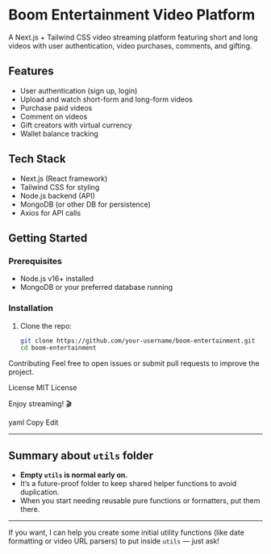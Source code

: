 # Boom Entertainment Video Platform

A Next.js + Tailwind CSS video streaming platform featuring short and long videos with user authentication, video purchases, comments, and gifting.

## Features

- User authentication (sign up, login)
- Upload and watch short-form and long-form videos
- Purchase paid videos
- Comment on videos
- Gift creators with virtual currency
- Wallet balance tracking

## Tech Stack

- Next.js (React framework)
- Tailwind CSS for styling
- Node.js backend (API)
- MongoDB (or other DB for persistence)
- Axios for API calls

## Getting Started

### Prerequisites

- Node.js v16+ installed
- MongoDB or your preferred database running

### Installation

1. Clone the repo:
   ```bash
   git clone https://github.com/your-username/boom-entertainment.git
   cd boom-entertainment
Contributing
Feel free to open issues or submit pull requests to improve the project.

License
MIT License

Enjoy streaming! 🎬

yaml
Copy
Edit

---

## Summary about `utils` folder

- **Empty `utils` is normal early on.**  
- It’s a future-proof folder to keep shared helper functions to avoid duplication.  
- When you start needing reusable pure functions or formatters, put them there.

---

If you want, I can help you create some initial utility functions (like date formatting or video URL parsers) to put inside `utils` — just ask!
